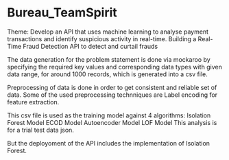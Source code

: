 # Bureau_TeamSpirit

Theme: Develop an API that uses machine learning to analyse payment transactions and identify suspicious activity in real-time.
Building a Real-Time Fraud Detection API to detect and curtail frauds

The data generation for the problem statement is done via mockaroo by specifying the required key values and corresponding data
types with given data range, for around 1000 records, which is generated into a csv file.

Preprocessing of data is done in order to get consistent and reliable set of data.
Some of the used preprocessing technniques are Label encoding for feature extraction.

This csv file is used as the training model against 4 algorithms:
Isolation Forest Model
ECOD Model
Autoencoder Model
LOF Model
This analysis is for a trial test data json.

But the deployoment of the API includes the implementation of Isolation Forest.
